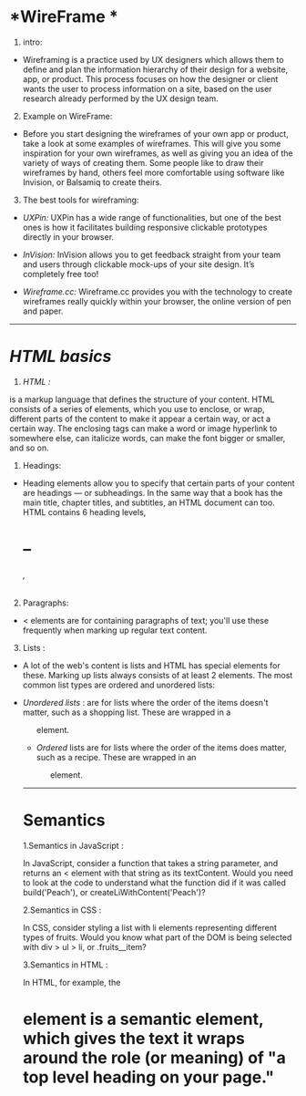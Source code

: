 # *WireFrame *
  1. intro: 
 
  - Wireframing is a practice used by UX designers which allows them to define and plan the information hierarchy of their design for a website, app, or product. This process focuses on how the designer or client wants the user to process information on a site, based on the user research already performed by the UX design team.
 

  2. Example on WireFrame:
   - Before you start designing the wireframes of your own app or product, take a look at some examples of wireframes. This will give you some inspiration for your own wireframes, as well as giving you an idea of the variety of ways of creating them. Some people like to draw their wireframes by hand, others feel more comfortable using software like Invision, or Balsamiq to create theirs.

  3.  The best tools for wireframing:


 - *UXPin:* UXPin has a wide range of functionalities, but one of the best ones is how it facilitates building responsive clickable prototypes directly in your browser.


 - *InVision:* InVision allows you to get feedback straight from your team and users through clickable mock-ups of your site design. It’s completely free too!


- *Wireframe.cc:* Wireframe.cc provides you with the technology to create wireframes really quickly within your browser, the online version of pen and paper.


---

# *HTML basics*

1.  *HTML :*

 is a markup language that defines the structure of your content. HTML consists of a series of elements, which you use to enclose, or wrap, different parts of the content to make it appear a certain way, or act a certain way. The enclosing tags can make a word or image hyperlink to somewhere else, can italicize words, can make the font bigger or smaller, and so on.


 1. Headings:


- Heading elements allow you to specify that certain parts of your content are headings — or subheadings. In the same way that a book has the main title, chapter titles, and subtitles, an HTML document can too. HTML contains 6 heading levels, <h1>–<h6>, 



2. Paragraphs: 

- < elements are for containing paragraphs of text; you'll use these frequently when marking up regular text content.

3. Lists :

- A lot of the web's content is lists and HTML has special elements for these. Marking up lists always consists of at least 2 elements. The most common list types are ordered and unordered lists:

- *Unordered lists* : are for lists where the order of the items doesn't matter, such as a shopping list. These are wrapped in a <ul> element.


- *Ordered* lists are for lists where the order of the items does matter, such as a recipe. These are wrapped in an <ol> element. 

-----

# Semantics

1.Semantics in JavaScript : 

In JavaScript, consider a function that takes a string parameter, and returns an < element with that string as its textContent. Would you need to look at the code to understand what the function did if it was called build('Peach'), or createLiWithContent('Peach')?

2.Semantics in CSS :

In CSS, consider styling a list with li elements representing different types of fruits. Would you know what part of the DOM is being selected with div > ul > li, or .fruits__item?

3.Semantics in HTML :

In HTML, for example, the <h1> element is a semantic element, which gives the text it wraps around the role (or meaning) of "a top level heading on your page."